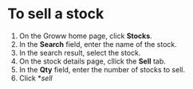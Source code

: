 # To sell a stock
1. On the Groww home page, click **Stocks**.
2. In the **Search** field, enter the name of the stock.
3. In the search result, select the stock.
4. On the stock details page, cllick the **Sell** tab.
5. In the **Qty** field, enter the number of stocks to sell.
6. Click **sell*